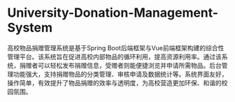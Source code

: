 # University-Donation-Management-System
高校物品捐赠管理系统是基于Spring Boot后端框架与Vue前端框架构建的综合性管理平台。该系统旨在促进高校内部物品的循环利用，提高资源利用率。通过该系统，捐赠者可以轻松发布捐赠信息，受赠者则能便捷浏览并申请所需物品。后台管理功能强大，支持捐赠物品的分类管理、审核申请及数据统计等。系统界面友好，操作简单，有效提升了物品捐赠的效率与透明度，为高校营造更加环保、和谐的校园氛围。
